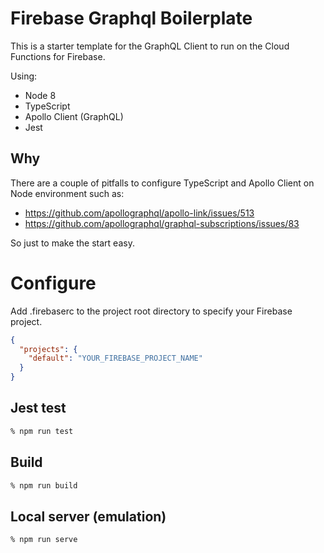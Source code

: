 # Firebase Graphql Boilerplate

This is a starter template for the GraphQL Client to run on the Cloud Functions for Firebase.

Using:
- Node 8
- TypeScript
- Apollo Client (GraphQL)
- Jest

## Why

There are a couple of pitfalls to configure TypeScript and Apollo Client on Node environment such as:

- https://github.com/apollographql/apollo-link/issues/513
- https://github.com/apollographql/graphql-subscriptions/issues/83

So just to make the start easy.

# Configure

Add .firebaserc to the project root directory to specify your Firebase project.

```json
{
  "projects": {
    "default": "YOUR_FIREBASE_PROJECT_NAME"
  }
}
```

## Jest test

```zsh
% npm run test
```

## Build

```zsh
% npm run build
```

## Local server (emulation)

```zsh
% npm run serve
```
